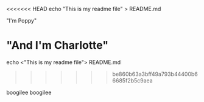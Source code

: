 <<<<<<< HEAD
echo "This is my readme file" > README.md


"I'm Poppy"

"And I'm Charlotte"
=======
echo <"This is my readme file"> README.md
>>>>>>> be860b63a3bff49a793b44400b66685f2b5c9aea


boogilee boogilee
